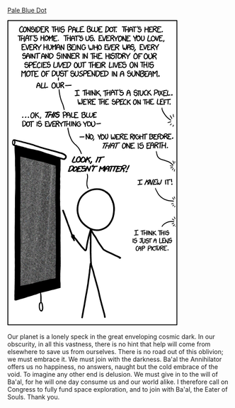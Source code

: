 [Pale Blue Dot](https://xkcd.com/1246)

![Pale Blue Dot](./random_comic.png)

Our planet is a lonely speck in the great enveloping cosmic dark. In our obscurity, in all this vastness, there is no hint that help will come from elsewhere to save us from ourselves. There is no road out of this oblivion; we must embrace it. We must join with the darkness. Ba'al the Annihilator offers us no happiness, no answers, naught but the cold embrace of the void. To imagine any other end is delusion. We must give in to the will of Ba'al, for he will one day consume us and our world alike. I therefore call on Congress to fully fund space exploration, and to join with Ba'al, the Eater of Souls. Thank you.

